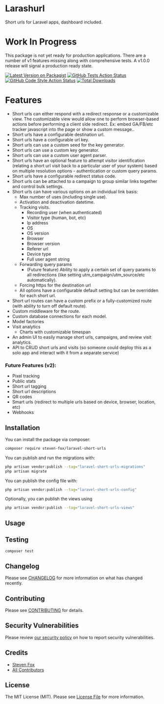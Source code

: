 # Larashurl
Short urls for Laravel apps, dashboard included.

# Work In Progress
This package is not yet ready for production applications. There are a number of v1 features missing along with comprehensive tests. A v1.0.0 release will signal a production ready state.

[![Latest Version on Packagist](https://img.shields.io/packagist/v/steven-fox/laravel-short-urls.svg?style=flat-square)](https://packagist.org/packages/steven-fox/laravel-short-urls)
[![GitHub Tests Action Status](https://img.shields.io/github/actions/workflow/status/steven-fox/laravel-short-urls/run-tests.yml?branch=main&label=tests&style=flat-square)](https://github.com/steven-fox/laravel-short-urls/actions?query=workflow%3Arun-tests+branch%3Amain)
[![GitHub Code Style Action Status](https://img.shields.io/github/actions/workflow/status/steven-fox/laravel-short-urls/fix-php-code-style-issues.yml?branch=main&label=code%20style&style=flat-square)](https://github.com/steven-fox/laravel-short-urls/actions?query=workflow%3A"Fix+PHP+code+style+issues"+branch%3Amain)
[![Total Downloads](https://img.shields.io/packagist/dt/steven-fox/laravel-short-urls.svg?style=flat-square)](https://packagist.org/packages/steven-fox/laravel-short-urls)


# Features

- Short urls can either respond with a redirect response or a customizable view. The customizable view would allow one to perform browser-based actions before performing a client side redirect. Ex: embed GA/FB/etc tracker javascript into the page or show a custom message..
- Short urls have a configurable destination url.
- Short urls have a configurable url key.
- Short urls can use a custom seed for the key generator.
- Short urls can use a custom key generator.
- Short urls can use a custom user agent parser.
- Short urls have an optional feature to attempt visitor identification (relating a short url visit back to a particular user of your system) based on multiple resolution options - authentication or custom query params.
- Short urls have a configurable redirect status code.
- Short urls can be attached to a campaign to group similar links together and control bulk settings.
- Short urls can have various options on an individual link basis:
  - Max number of uses (including single use).
  - Activation and deactivation datetime.
  - Tracking visits.
    - Recording user (when authenticated)
    - Visitor type (human, bot, etc)
    - Ip address
    - OS
    - OS version
    - Browser
    - Browser version
    - Referer url
    - Device type
    - Full user agent string
  - Forwarding query params
    - (Future feature) Ability to apply a certain set of query params to all redirections (like setting utm_campaign/utm_source/etc automatically).
  - Forcing https for the destination url
  - All options have a configurable default setting but can be overridden for each short url.
- Short url routes can have a custom prefix or a fully-customized route (with ability to turn off default route).
- Custom middleware for the route.
- Custom database connections for each model.
- Model factories
- Visit analytics
  - Charts with customizable timespan
- An admin UI to easily manage short urls, campaigns, and review visit analytics.
- API to CRUD short urls and visits (so someone could deploy this as a solo app and interact with it from a separate service)

### Future Features (v2):
- Pixel tracking
- Public stats
- Short url tagging
- Short url descriptions
- QR codes
- Smart urls (redirect to multiple urls based on device, browser, location, etc)
- Webhooks

## Installation

You can install the package via composer:

```bash
composer require steven-fox/laravel-short-urls
```

You can publish and run the migrations with:

```bash
php artisan vendor:publish --tag="laravel-short-urls-migrations"
php artisan migrate
```

You can publish the config file with:

```bash
php artisan vendor:publish --tag="laravel-short-urls-config"
```

Optionally, you can publish the views using

```bash
php artisan vendor:publish --tag="laravel-short-urls-views"
```

## Usage



## Testing

```bash
composer test
```

## Changelog

Please see [CHANGELOG](CHANGELOG.md) for more information on what has changed recently.

## Contributing

Please see [CONTRIBUTING](CONTRIBUTING.md) for details.

## Security Vulnerabilities

Please review [our security policy](../../security/policy) on how to report security vulnerabilities.

## Credits

- [Steven Fox](https://github.com/steven-fox)
- [All Contributors](../../contributors)

## License

The MIT License (MIT). Please see [License File](LICENSE.md) for more information.
